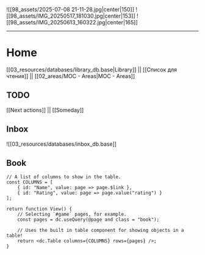 ![[98_assets/2025-07-08 21-11-28.jpg|center|150]]  ![[98_assets/IMG_20250517_181030.jpg|center|153]]
 ![[98_assets/IMG_20250613_160322.jpg|center|165]]


---
# Home

[[03_resources/databases/library_db.base|Library]] || [[Список для чтения]] || [[02_areas/MOC - Areas|MOC - Areas]]

## TODO

[[Next actions]] || [[Someday]]

## Inbox

![[03_resources/databases/inbox_db.base]]


## Book


```datacorejsx
// A list of columns to show in the table.
const COLUMNS = [
    { id: "Name", value: page => page.$link },
    { id: "Rating", value: page => page.value("rating") }
];

return function View() {
    // Selecting `#game` pages, for example.
    const pages = dc.useQuery(@page and class = "book");

    // Uses the built in table component for showing objects in a table!
    return <dc.Table columns={COLUMNS} rows={pages} />;
}
```